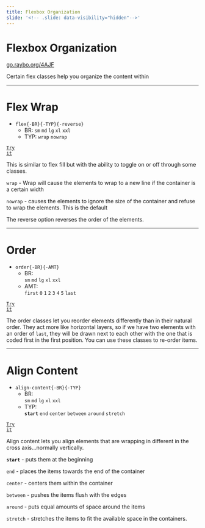 ```yaml
---
title: Flexbox Organization
slide: '<!-- .slide: data-visibility="hidden"-->'
---
```


<!-- .slide: data-state="layout-title" class="bg-dark"-->

# Flexbox Organization

<div class="slide-link"><a href="https://go.raybo.org/4AJF"><i class="fab fa-slideshare"></i> go.raybo.org/4AJF</a></div>

> >

Certain flex classes help you organize the content within

---

<!-- .slide: data-state="layout-code-list" -->

# Flex Wrap

- `flex{-BR}{-TYP}{-reverse}`
  - BR: `sm` `md` `lg` `xl` `xxl`
  - TYP: `wrap` `nowrap`

<a href="https://codepen.io/planetoftheweb/pen/oNBMZLE?editors=1000" target="_blank"><code class="code-royal">Try it</code></a>

> >

This is similar to flex fill but with the ability to toggle on or off through some classes.

`wrap` - Wrap will cause the elements to wrap to a new line if the container is a certain width

`nowrap` - causes the elements to ignore the size of the container and refuse to wrap the elements. This is the default

The reverse option reverses the order of the elements.

---

<!-- .slide: data-state="layout-code-list" -->

# Order

- `order{-BR}{-AMT}`
  - BR:<br>`sm` `md` `lg` `xl` `xxl`
  - AMT:<br>`first` `0` `1` `2` `3` `4` `5` `last`

<a href="https://codepen.io/planetoftheweb/pen/WNRKpEb?editors=1000" target="_blank"><code class="code-royal">Try it</code></a>

> >

The order classes let you reorder elements differently than in their natural order. They act more like horizontal layers, so if we have two elements with an order of `last`, they will be drawn next to each other with the one that is coded first in the first position. You can use these classes to re-order items.

---

<!-- .slide: data-state="layout-code-list" -->

# Align Content

- `align-content{-BR}{-TYP}`
  - BR:<br>`sm` `md` `lg` `xl` `xxl`
  - TYP:<br>**`start`** `end` `center` `between` `around` `stretch`

<a href="https://codepen.io/planetoftheweb/pen/gOgjmQV?editors=1000" target="_blank"><code class="code-royal">Try it</code></a>

> >

Align content lets you align elements that are wrapping in different in the cross axis...normally vertically.

**`start`** - puts them at the beginning

`end` - places the items towards the end of the container

`center` - centers them within the container

`between` - pushes the items flush with the edges

`around` - puts equal amounts of space around the items

`stretch` - stretches the items to fit the available space in the containers.
